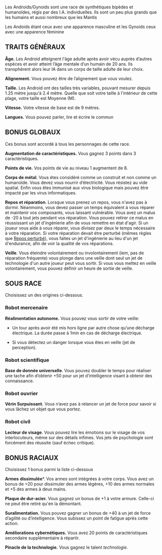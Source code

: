 Les Androids/Gynoids sont une race de synthétiques bipèdes et humanoïdes, régis par des I.A. individuelles. Ils sont un peu plus grands que les humains et aussi nombreux que les Mantis

Les Andoids étant ceux avec une apparence masculine et les Gynoids ceux avec une apparence féminine

## TRAITS GÉNÉRAUX

**Âge.** Les Android atteignent l'âge adulte après avoir vécu auprès d’autres espèces et avoir atteint l’âge mentale d’un humain de 20 ans. Ils transphèrent alors leur IA dans un corps de taille adulte de leur choix.

**Alignement.** Vous pouvez être de l’alignement que vous voulez.

**Taille.** Les Android ont des tailles très variables, pouvant mesurer depuis 1.25 mètre jusqu'à 2.4 mètre. Quelle que soit votre taille à l'intérieur de cette plage, votre taille est Moyenne (M).

**Vitesse.** Votre vitesse de base est de 9 mètres.

**Langues.** Vous pouvez parler, lire et écrire le commun

## BONUS GLOBAUX

Ces bonus sont accordé à tous les personnages de cette race.

**Augmentation de caractéristiques.** Vous gagnez 3 points dans 3 caractéristiques.

**Points de vie.** Vos points de vie au niveau 1 augmentent de 8.

**Corps de métal**. Vous étes considéré comme un construit et non comme un humanoïde. Vous devez vous nourrir d’électricité. Vous résistez au vide spatial. Enfin vous êtes immunisé aux virus biologique mais pouvez être impacté par les virus informatiques.

**Repos et réparation**. Lorsque vous prenez un repos, vous n'avez pas à dormir. Néanmoins, vous devez passer un temps équivalent à vous réparer et maintenir vos composants, vous laissant vulnérable. Vous avez un malus de -20 à tout jets pendant vos réparation. Vous pouvez retirer ce malus en réussissant un jet d'ingénierie afin de vous remettre en état d'agir. Si un joueur vous aide à vous réparer, vous divisez par deux le temps nécessaire à votre réparation. Si votre réparation devait étre perturbé (mêmes règles que [Repos perturbé](../../../1.Regles%20generales/1.Regles%20de%20jeu/1.Base/6.Repos.md#Repos%20perturbé)), vous faites un jet d'ingénierie au lieu d'un jet d'endurance, afin de voir la qualité de vos réparations.

**Veille**. Vous éteindre volontairement ou involontairement (iem, pas de réparation fréquente) vous plonge dans une veille dont seul un jet de technologie d'un autre joueur peut vous sortir. Si vous vous mettez en veille volontairement, vous pouvez définir un heure de sortie de veille.

## SOUS RACE

Choisissez un des origines ci-dessous.

### Robot mercenaire

**Réalimentation autonome.** Vous pouvez vous sortir de votre veille:

-   Un tour après avoir été mis hors ligne par autre chose qu’une décharge électrique. La durée passe à 1min en cas de décharge électrique.
    
-   Si vous détectez un danger lorsque vous êtes en veille (jet de perception).
    

### Robot scientifique

**Base de donnée universelle**. Vous pouvez doubler le temps pour réaliser une tache afin d’obtenir +50 pour un jet d’intelligence visant à obtenir des connaissance.

### Robot ouvrier

**Vérin Surpuissant.** Vous n’avez pas à relancer un jet de force pour savoir si vous lâchez un objet que vous portez.

### Robot civil

**Lecteur de visage**. Vous pouvez lire les émotions sur le visage de vos interlocuteurs, même sur des détails infimes. Vos jets de psychologie sont forcément des réussite (sauf échec critique).

## BONUS RACIAUX

Choisissez 1 bonus parmi la liste ci-dessous

**Armes** **dissimulée***. Vos armes sont intégrées à votre corps. Vous avez un bonus de +20 pour dissimuler des armes légères, +10 des armes normales et +5 des armes à deux mains.

**Plaque de dur-acier.** Vous gagnez un bonus de +1 à votre armure. Celle-ci ne peut être retiré qu'en la démontant.

**Suralimentation.** Vous pouvez gagner un bonus de +40 à un jet de force d’agilité ou d’intelligence. Vous subissez un point de fatigue après cette action.

**Améliorations cybernétiques.** Vous avez 20 points de caractéristiques secondaire supplémentaire à répartir.

**Pinacle de la technologie.** Vous gagnez le talent _technologie_.
